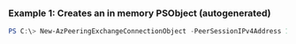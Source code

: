 ### Example 1: Creates an in memory PSObject  (autogenerated)
```powershell
PS C:\> New-AzPeeringExchangeConnectionObject -PeerSessionIPv4Address 10.3.151.99 -PeeringDBFacilityId 99999
```

